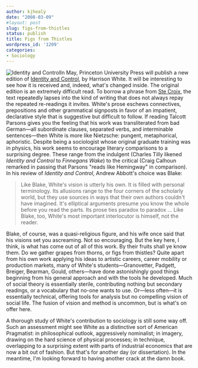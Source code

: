 ```yaml
---
author: kjhealy
date: "2008-03-09"
#layout: post
slug: figs-from-thistles
status: publish
title: Figs from Thistles
wordpress_id: '1209'
categories:
- Sociology
---
```


![Identity and Control](http://orgtheory.wordpress.com/files/2008/03/identity-control.jpg)In May, Princeton University Press will publish a new edition of [Identity and Control](http://www.amazon.com/dp/0691137153/ref=nosim?tag=kieranhealysw-20), by Harrison White. It will be interesting to see how it is received and, indeed, what's changed inside. The original edition is an extremely difficult read. To borrow a phrase from [Ste Croix](http://en.wikipedia.org/wiki/G.E.M._de_Ste._Croix), the text repeatedly lapses into the kind of writing that does not always repay the repeated re-readings it invites. White's prose eschews connectives, prepositions and other grammatical signposts in favor of an impatient, declarative style that is suggestive but difficult to follow. If reading Talcott Parsons gives you the feeling that his work was transliterated from bad German—all subordinate clauses, separated verbs, and interminable sentences—then White is more like Nietzsche: pungent, metaphorical, aphoristic. Despite being a sociologist whose original graduate training was in physics, his work seems to encourage literary comparisons to a surprising degree. These range from the indulgent (Charles Tilly likened *Identity and Control* to *Finnegans Wake*) to the critical (Craig Calhoun remarked in passing that Parsons "reads like Hemingway" in comparison). In his review of *Identity and Control*, Andrew Abbott's choice was Blake:

> Like Blake, White's vision is utterly his own. It is filled with personal terminology. Its allusions range to the four corners of the scholarly world, but they use sources in ways that their own authors couldn't have imagined. It's elliptical arguments presume you know the whole before you read the parts. Its prose ties paradox to paradox ... Like Blake, too, White's most important interlocutor is himself, not the reader.

Blake, of course, was a quasi-religious figure, and his wife once said that his visions set you ascreaming. Not so encouraging. But the key here, I think, is what has come out of all of this work. By their fruits shall ye know them. Do we gather grapes from thorns, or figs from thistles? Quite apart from his own work applying his ideas to artistic careers, career mobility or production markets, many of White's students—Granovetter, Padgett, Breiger, Bearman, Gould, others—have done astonishingly good things beginning from his general approach and with the tools he developed. Much of social theory is essentially sterile, contributing nothing but secondary readings, or a vocabulary that no-one wants to use. Or—less often—it is essentially technical, offering tools for analysis but no compelling vision of social life. The fusion of vision and method is uncommon, but is what's on offer here.

A thorough study of White's contribution to sociology is still some way off. Such an assessment might see White as a distinctive sort of American Pragmatist: in philosophical outlook, aggressively nominalist; in imagery, drawing on the hard science of physical processes; in technique, overlapping to a surprising extent with parts of industrial economics that are now a bit out of fashion. But that's for another day (or dissertation). In the meantime, I'm looking forward to having another crack at the damn book.
